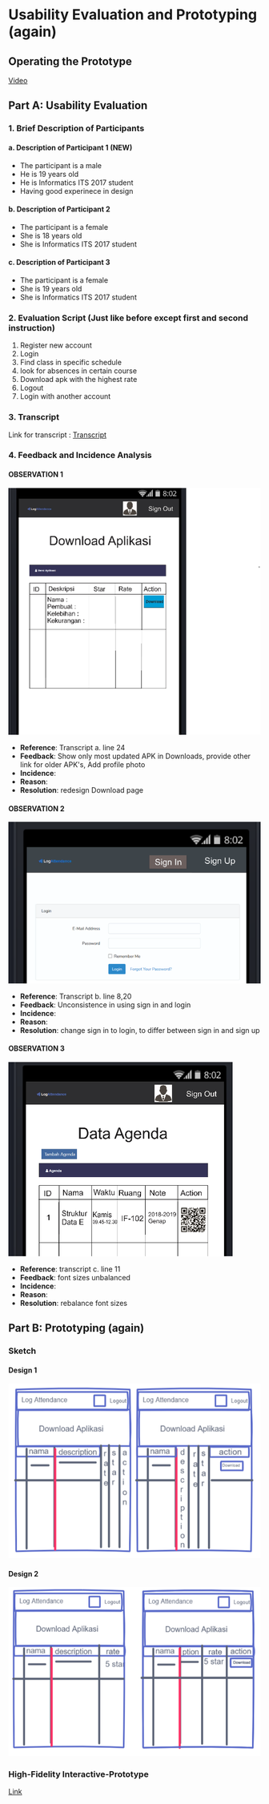 # Usability Evaluation and Prototyping (again)

## Operating the Prototype

<a href="https://youtu.be/QF-xnB9Ql_0">Video</a>


## Part A: Usability Evaluation

### 1. Brief Description of Participants

#### a. Description of Participant 1 (NEW)
- The participant is a male
- He is 19 years old
- He is Informatics ITS 2017 student
- Having good experinece in design

#### b. Description of Participant 2
- The participant is a female
- She is 18 years old
- She is Informatics ITS 2017 student

#### c. Description of Participant 3
- The participant is a female
- She is 19 years old
- She is Informatics ITS 2017 student

### 2. Evaluation Script (Just like before except first and second instruction)
1. Register new account
2. Login
3. Find class in specific schedule
4. look for absences in certain course
5. Download apk with the highest rate
6. Logout
7. Login with another account

### 3. Transcript

Link for transcript : <a href="https://github.com/hci-a-if-its-2019/final-project-tim0/blob/master/Usability/Transcript.md">Transcript</a>

### 4. Feedback and Incidence Analysis

#### OBSERVATION 1
<img src="https://github.com/hci-a-if-its-2019/final-project-tim0/blob/master/images/downl.png">

 - **Reference**: Transcript a. line 24
 - **Feedback**: Show only most updated APK in Downloads, provide other link for older APK's, Add profile photo
 - **Incidence**: 
 - **Reason**: 
 - **Resolution**: redesign Download page
 
#### OBSERVATION 2
<img src="https://github.com/hci-a-if-its-2019/final-project-tim0/blob/master/images/signinlogin.png">

 - **Reference**: Transcript b. line 8,20
 - **Feedback**: Unconsistence in using sign in and login
 - **Incidence**: 
 - **Reason**:
 - **Resolution**: change sign in to login, to differ between sign in and sign up
 
#### OBSERVATION 3
<img src="https://github.com/hci-a-if-its-2019/final-project-tim0/blob/master/images/fontsizes.png">

 - **Reference**: transcript c. line 11
 - **Feedback**: font sizes unbalanced
 - **Incidence**: 
 - **Reason**: 
 - **Resolution**: rebalance font sizes


## Part B: Prototyping (again)

### Sketch

#### Design 1
<img src="https://github.com/hci-a-if-its-2019/final-project-tim0/blob/master/images/sketch.png">

#### Design 2
<img src="https://github.com/hci-a-if-its-2019/final-project-tim0/blob/master/images/design2.png">

### High-Fidelity Interactive-Prototype
<a href="https://invis.io/BJS5W4OSNR5">Link</a>
